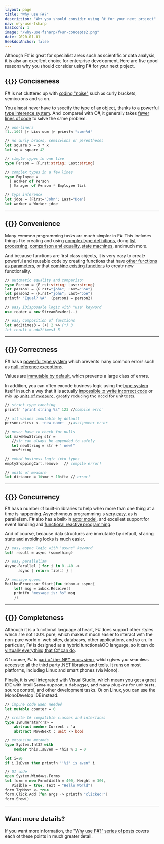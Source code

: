 ```yaml
---
layout: page
title: "Why use F#?"
description: "Why you should consider using F# for your next project"
nav: why-use-fsharp
hasIcons: 1
image: "/why-use-fsharp/four-concepts2.png"
date: 2020-01-01
GeekdocAnchor: false
---
```


Although F# is great for specialist areas such as scientific or data analysis, it is also an excellent choice for enterprise development. Here are five good reasons why you should consider using F# for  your next project.

## {{<glyphicon glyphicons_030_pencil>}}&nbsp;Conciseness

F# is not cluttered up with [coding "noise"](/posts/fvsc-sum-of-squares/) such as curly brackets, semicolons and so on.

You almost never have to specify the type of an object, thanks to a powerful [type inference system](/posts/conciseness-type-inference/).
And, compared with C#, it generally takes [fewer lines of code](/posts/fvsc-download/) to solve the same problem.

```fsharp
// one-liners
[1..100] |> List.sum |> printfn "sum=%d"

// no curly braces, semicolons or parentheses
let square x = x * x
let sq = square 42

// simple types in one line
type Person = {First:string; Last:string}

// complex types in a few lines
type Employee =
  | Worker of Person
  | Manager of Person * Employee list

// type inference
let jdoe = {First="John"; Last="Doe"}
let worker = Worker jdoe
```

----

## {{<glyphicon glyphicons_343_thumbs_up>}}&nbsp;Convenience

Many common programming tasks are much simpler in F#.  This includes things like creating and using [complex type definitions](/posts/conciseness-type-definitions/), doing [list processing](/posts/conciseness-extracting-boilerplate/), [comparison and equality](/posts/convenience-types/), [state machines](/posts/designing-with-types-representing-states/), and much more.

And because functions are first class objects, it is very easy to create powerful and reusable code by creating functions that have [other functions as parameters](/posts/conciseness-extracting-boilerplate/), or that [combine existing functions](/posts/conciseness-functions-as-building-blocks/) to create new functionality.


```fsharp
// automatic equality and comparison
type Person = {First:string; Last:string}
let person1 = {First="john"; Last="Doe"}
let person2 = {First="john"; Last="Doe"}
printfn "Equal? %A"  (person1 = person2)

// easy IDisposable logic with "use" keyword
use reader = new StreamReader(..)

// easy composition of functions
let add2times3 = (+) 2 >> (*) 3
let result = add2times3 5
```

----

## {{<glyphicon glyphicons_150_check>}}&nbsp;Correctness


F# has a [powerful type system](/posts/correctness-type-checking/) which prevents many common errors such as [null reference exceptions](/posts/the-option-type/#option-is-not-null).

Values are [immutable by default](/posts/correctness-immutability/), which prevents a large class of errors.

In addition, you can often encode business logic using the [type system](/posts/correctness-exhaustive-pattern-matching/) itself in such a way that it is actually [impossible to write incorrect code](/posts/designing-for-correctness/) or mix up [units of measure](/posts/units-of-measure/), greatly reducing the need for unit tests.


```fsharp
// strict type checking
printfn "print string %s" 123 //compile error

// all values immutable by default
person1.First <- "new name"  //assignment error

// never have to check for nulls
let makeNewString str =
   //str can always be appended to safely
   let newString = str + " new!"
   newString

// embed business logic into types
emptyShoppingCart.remove   // compile error!

// units of measure
let distance = 10<m> + 10<ft> // error!
```

----


## {{<glyphicon glyphicons_054_clock>}}&nbsp;Concurrency


F# has a number of built-in libraries to help when more than one thing at a time is happening. Asynchronous programming is [very easy](/posts/concurrency-async-and-parallel/), as is parallelism. F# also has a built-in [actor model](/posts/concurrency-actor-model/), and excellent support for event handling and [functional reactive programming](/posts/concurrency-reactive/).

And of course, because data structures are immutable by default, sharing state and avoiding locks is much easier.


```fsharp
// easy async logic with "async" keyword
let! result = async {something}

// easy parallelism
Async.Parallel [ for i in 0..40 ->
      async { return fib(i) } ]

// message queues
MailboxProcessor.Start(fun inbox-> async{
	let! msg = inbox.Receive()
	printfn "message is: %s" msg
	})
```

----

## {{<glyphicon glyphicons_280_settings>}}&nbsp;Completeness


Although it is a functional language at heart, F# does support other styles which are not 100% pure, which makes it much easier to interact with the non-pure world of web sites, databases, other applications, and so on. In particular, F# is designed as a hybrid functional/OO language, so it can do [virtually everything that C# can do](/posts/completeness-anything-csharp-can-do/).

Of course, F# is [part of the .NET ecosystem](/posts/completeness-seamless-dotnet-interop/), which gives you seamless access to all the third party .NET libraries and tools. It runs on most platforms, including Linux and smart phones (via Mono).

Finally, it is well integrated with Visual Studio, which means you get a great IDE with IntelliSense support, a debugger, and many plug-ins for unit tests, source control, and other development tasks. Or on Linux, you can use the MonoDevelop IDE instead.


```fsharp
// impure code when needed
let mutable counter = 0

// create C# compatible classes and interfaces
type IEnumerator<'a> =
    abstract member Current : 'a
    abstract MoveNext : unit -> bool

// extension methods
type System.Int32 with
    member this.IsEven = this % 2 = 0

let i=20
if i.IsEven then printfn "'%i' is even" i

// UI code
open System.Windows.Forms
let form = new Form(Width = 400, Height = 300,
   Visible = true, Text = "Hello World")
form.TopMost <- true
form.Click.Add (fun args -> printfn "clicked!")
form.Show()
```

----

## Want more details?

If you want more information, the ["Why use F#?" series of posts](/series/why-use-fsharp/) covers each of these points in much greater detail.
